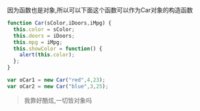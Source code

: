 因为函数也是对象,所以可以下面这个函数可以作为Car对象的构造函数

```js
function Car(sColor,iDoors,iMpg) {
  this.color = sColor;
  this.doors = iDoors;
  this.mpg = iMpg;
  this.showColor = function() {
    alert(this.color);
  };
}

var oCar1 = new Car("red",4,23);
var oCar2 = new Car("blue",3,25);
```

> 我靠好酷炫,一切皆对象吗



